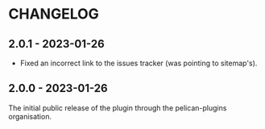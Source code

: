 CHANGELOG
=========

2.0.1 - 2023-01-26
------------------

* Fixed an incorrect link to the issues tracker (was pointing to sitemap's).

2.0.0 - 2023-01-26
------------------

The initial public release of the plugin through the pelican-plugins organisation.

